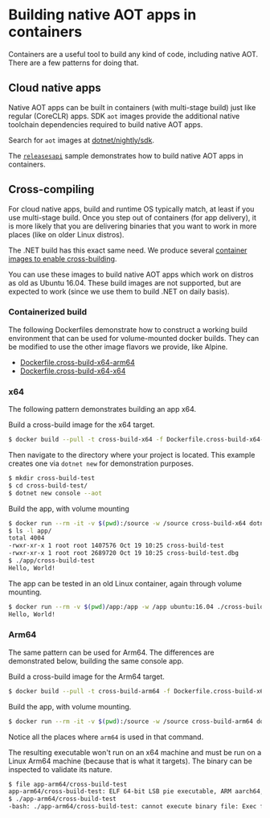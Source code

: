 # Building native AOT apps in containers

Containers are a useful tool to build any kind of code, including native AOT. There are a few patterns for doing that.

## Cloud native apps

Native AOT apps can be built in containers (with multi-stage build) just like regular (CoreCLR) apps. SDK `aot` images provide the additional native toolchain dependencies required to build native AOT apps.

Search for `aot` images at [dotnet/nightly/sdk](https://mcr.microsoft.com/en-us/product/dotnet/nightly/sdk/tags).

The [`releasesapi`](https://github.com/dotnet/dotnet-docker/blob/main/samples/releasesapi/README.md) sample demonstrates how to build native AOT apps in containers.

## Cross-compiling

For cloud native apps, build and runtime OS typically match, at least if you use multi-stage build. Once you step out of containers (for app delivery), it is more likely that you are delivering binaries that you want to work in more places (like on older Linux distros).

The .NET build has this exact same need. We produce several [container images to enable cross-building](https://github.com/dotnet/runtime/blob/main/docs/workflow/building/coreclr/linux-instructions.md#docker-images).

You can use these images to build native AOT apps which work on distros as old as Ubuntu 16.04. These build images are not supported, but are expected to work (since we use them to build .NET on daily basis).

### Containerized build

The following Dockerfiles demonstrate how to construct a working build environment that can be used for volume-mounted docker builds. They can be modified to use the other image flavors we provide, like Alpine.

- [Dockerfile.cross-build-x64-arm64](Dockerfile.cross-build-x64-arm64)
- [Dockerfile.cross-build-x64-x64](Dockerfile.cross-build-x64-arm64)

### x64

The following pattern demonstrates building an app x64.

Build a cross-build image for the x64 target.

```bash
$ docker build --pull -t cross-build-x64 -f Dockerfile.cross-build-x64-x64 .
```

Then navigate to the directory where your project is located. This example creates one via `dotnet new` for demonstration purposes.

```bash
$ mkdir cross-build-test
$ cd cross-build-test/
$ dotnet new console --aot
```

Build the app, with volume mounting

```bash
$ docker run --rm -it -v $(pwd):/source -w /source cross-build-x64 dotnet publish -o app -p:SysRoot=/crossrootfs/x64 -p:LinkerFlavor=lld 
$ ls -l app/
total 4004
-rwxr-xr-x 1 root root 1407576 Oct 19 10:25 cross-build-test
-rwxr-xr-x 1 root root 2689720 Oct 19 10:25 cross-build-test.dbg
$ ./app/cross-build-test
Hello, World!
```

The app can be tested in an old Linux container, again through volume mounting.

```bash
$ docker run --rm -v $(pwd)/app:/app -w /app ubuntu:16.04 ./cross-build-test
Hello, World!
```

### Arm64

The same pattern can be used for Arm64. The differences are demonstrated below, building the same console app.

Build a cross-build image for the Arm64 target.

```bash
$ docker build --pull -t cross-build-arm64 -f Dockerfile.cross-build-x64-arm64 .
```

Build the app, with volume mounting.

```bash
$ docker run --rm -it -v $(pwd):/source -w /source cross-build-arm64 dotnet publish -a arm64 -o app-arm64 -p:SysRoot=/crossrootfs/arm64 -p:LinkerFlavor=lld 
```

Notice all the places where `arm64` is used in that command.

The resulting executable won't run on an x64 machine and must be run on a Linux Arm64 machine (because that is what it targets). The binary can be inspected to validate its nature.

```bash
$ file app-arm64/cross-build-test
app-arm64/cross-build-test: ELF 64-bit LSB pie executable, ARM aarch64, version 1 (SYSV), dynamically linked, interpreter /lib/ld-linux-aarch64.so.1, for GNU/Linux 3.7.0, BuildID[sha1]=702dc1a1411a3fe5aed949b7e1536fd92475010c, stripped
$ ./app-arm64/cross-build-test
-bash: ./app-arm64/cross-build-test: cannot execute binary file: Exec format error
```
